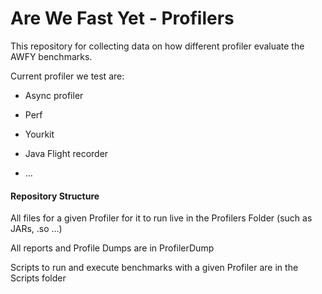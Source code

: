 Are We Fast Yet - Profilers
==========================

This repository for collecting data on how different profiler evaluate the AWFY benchmarks. 

 


Current profiler we test are:  

 - Async profiler 

 - Perf 

 - Yourkit 

 - Java Flight recorder  

 - … 
 
 
 #### Repository Structure  

All files for a given Profiler for it to run live in the Profilers Folder (such as JARs, .so …) 

All reports and Profile Dumps are in ProfilerDump 

Scripts to run and execute benchmarks with a given Profiler are in the Scripts folder  

 

